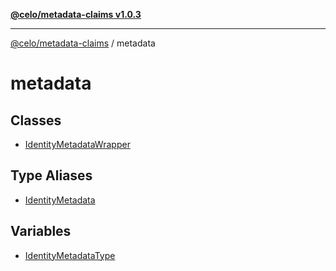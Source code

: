 [**@celo/metadata-claims v1.0.3**](../README.md)

***

[@celo/metadata-claims](../README.md) / metadata

# metadata

## Classes

- [IdentityMetadataWrapper](classes/IdentityMetadataWrapper.md)

## Type Aliases

- [IdentityMetadata](type-aliases/IdentityMetadata.md)

## Variables

- [IdentityMetadataType](variables/IdentityMetadataType.md)
